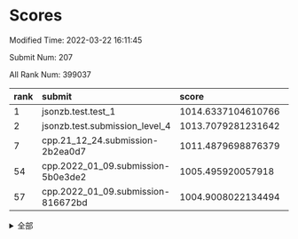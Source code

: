 # Scores

Modified Time: 2022-03-22 16:11:45

Submit Num: 207

All Rank Num: 399037

| rank |               submit               |       score        |       sigma        | pk_num |
| :--- | :--------------------------------- | :----------------- | :----------------- | :----- |
| 1    | jsonzb.test.test_1                 | 1014.6337104610766 | 0.8560892342446113 | 7710   |
| 2    | jsonzb.test.submission_level_4     | 1013.7079281231642 | 0.8281498690579112 | 7709   |
| 7    | cpp.21_12_24.submission-2b2ea0d7   | 1011.4879698876379 | 0.8018741264969006 | 7710   |
| 54   | cpp.2022_01_09.submission-5b0e3de2 | 1005.495920057918  | 0.7257939913189111 | 7710   |
| 57   | cpp.2022_01_09.submission-816672bd | 1004.9008022134494 | 0.7188652870684655 | 7712   |


<details>
<summary>全部</summary>

| rank |                 submit                 |       score        |       sigma        | pk_num |
| :--- | :------------------------------------- | :----------------- | :----------------- | :----- |
| 1    | jsonzb.test.test_1                     | 1014.6337104610766 | 0.8560892342446113 | 7710   |
| 2    | jsonzb.test.submission_level_4         | 1013.7079281231642 | 0.8281498690579112 | 7709   |
| 3    | gobigger.level_3.submission_level_3_24 | 1012.394648063837  | 0.7611702278014137 | 7713   |
| 4    | gobigger.level_3.submission_level_3_44 | 1012.1445308908184 | 0.7986094535600909 | 7713   |
| 5    | gobigger.level_3.submission_level_3_40 | 1011.8433199958636 | 0.7763067360498143 | 7705   |
| 6    | gobigger.level_3.submission_level_3_37 | 1011.5762279107918 | 0.7917750357951582 | 7710   |
| 7    | cpp.21_12_24.submission-2b2ea0d7       | 1011.4879698876379 | 0.8018741264969006 | 7710   |
| 8    | gobigger.level_3.submission_level_3_3  | 1011.0216164683678 | 0.7631106672579955 | 7715   |
| 9    | gobigger.level_3.submission_level_3_5  | 1010.967313537233  | 0.7497300731995153 | 7713   |
| 10   | gobigger.level_3.submission_level_3_43 | 1010.915826715159  | 0.7669175052805095 | 7712   |
| 11   | gobigger.level_3.submission_level_3_33 | 1010.8597075204407 | 0.7712758204153599 | 7710   |
| 12   | gobigger.level_3.submission_level_3_36 | 1010.8109619493126 | 0.7477039494061978 | 7706   |
| 13   | gobigger.level_3.submission_level_3_30 | 1010.7341178194195 | 0.7867348822681555 | 7709   |
| 14   | gobigger.level_3.submission_level_3_18 | 1010.6952795171313 | 0.7454674413979444 | 7709   |
| 15   | gobigger.level_3.submission_level_3_10 | 1010.6699978375109 | 0.7730584599900733 | 7709   |
| 16   | gobigger.level_3.submission_level_3_20 | 1010.605325908316  | 0.7455228952392694 | 7712   |
| 17   | gobigger.level_3.submission_level_3_1  | 1010.5267544842072 | 0.7716450778753798 | 7708   |
| 18   | gobigger.level_3.submission_level_3_46 | 1010.4225113344611 | 0.7585462922132765 | 7709   |
| 19   | gobigger.level_3.submission_level_3_42 | 1010.3904998179972 | 0.777575739459329  | 7711   |
| 20   | gobigger.level_3.submission_level_3_21 | 1010.3416554995006 | 0.7866171942511181 | 7711   |
| 21   | gobigger.level_3.submission_level_3_19 | 1010.1174926085712 | 0.7814157960879131 | 7706   |
| 22   | gobigger.level_3.submission_level_3_22 | 1010.0948768126567 | 0.7773470313669751 | 7715   |
| 23   | gobigger.level_3.submission_level_3_4  | 1010.084099597775  | 0.7424083680953046 | 7710   |
| 24   | gobigger.level_3.submission_level_3_23 | 1010.0719949551053 | 0.7539026846723388 | 7713   |
| 25   | gobigger.level_3.submission_level_3_39 | 1010.034652867346  | 0.779670805119551  | 7711   |
| 26   | gobigger.level_3.submission_level_3_6  | 1010.0334519497208 | 0.7752523809958108 | 7714   |
| 27   | gobigger.level_3.submission_level_3_2  | 1010.0305969883685 | 0.7567322633888999 | 7711   |
| 28   | gobigger.level_3.submission_level_3_31 | 1009.9484716393904 | 0.7561071579030977 | 7712   |
| 29   | gobigger.level_3.submission_level_3_41 | 1009.8730779293833 | 0.7447860004138708 | 7708   |
| 30   | gobigger.level_3.submission_level_3_26 | 1009.7917737093218 | 0.743655837234021  | 7710   |
| 31   | gobigger.level_3.submission_level_3_49 | 1009.741537564609  | 0.7488728756772957 | 7711   |
| 32   | gobigger.level_3.submission_level_3_17 | 1009.732234557241  | 0.7467458645093571 | 7714   |
| 33   | gobigger.level_3.submission_level_3_12 | 1009.7173259779421 | 0.7371941850239763 | 7707   |
| 34   | gobigger.level_3.submission_level_3_0  | 1009.7148576065483 | 0.7392896061057289 | 7706   |
| 35   | gobigger.level_3.submission_level_3_15 | 1009.6678915817718 | 0.7418796695586066 | 7712   |
| 36   | gobigger.level_3.submission_level_3_47 | 1009.6656071656096 | 0.7529064274517496 | 7713   |
| 37   | gobigger.level_3.submission_level_3_13 | 1009.636965154995  | 0.7517816466302961 | 7711   |
| 38   | gobigger.level_3.submission_level_3_27 | 1009.6266752641701 | 0.7341647855953127 | 7713   |
| 39   | gobigger.level_3.submission_level_3_35 | 1009.6229806016433 | 0.7603413065568264 | 7714   |
| 40   | gobigger.level_3.submission_level_3_34 | 1009.6000147222438 | 0.7747039094334622 | 7715   |
| 41   | gobigger.level_3.submission_level_3_7  | 1009.5816965571353 | 0.7459909632800407 | 7710   |
| 42   | gobigger.level_3.submission_level_3_29 | 1009.5679499243047 | 0.7525936528161516 | 7710   |
| 43   | gobigger.level_3.submission_level_3_48 | 1009.5567870253133 | 0.7419355386284394 | 7710   |
| 44   | gobigger.level_3.submission_level_3_9  | 1009.4793516918197 | 0.7347450267853841 | 7710   |
| 45   | gobigger.level_3.submission_level_3_28 | 1009.4447481363949 | 0.771384546263572  | 7710   |
| 46   | gobigger.level_3.submission_level_3_32 | 1009.3690319453173 | 0.7503779447295402 | 7712   |
| 47   | gobigger.level_3.submission_level_3_45 | 1009.2764368293741 | 0.736815164080973  | 7708   |
| 48   | gobigger.level_3.submission_level_3_25 | 1009.0700677842557 | 0.7486005354073091 | 7708   |
| 49   | gobigger.level_3.submission_level_3_16 | 1009.0561543217067 | 0.7275956503520419 | 7711   |
| 50   | gobigger.level_3.submission_level_3_11 | 1008.8936086496471 | 0.7372439860988602 | 7713   |
| 51   | gobigger.level_3.submission_level_3_38 | 1008.5951658638747 | 0.7357432771226706 | 7706   |
| 52   | gobigger.level_3.submission_level_3_14 | 1008.288380157056  | 0.7484177119997393 | 7710   |
| 53   | gobigger.level_3.submission_level_3_8  | 1008.2720798969182 | 0.7595884893604006 | 7708   |
| 54   | cpp.2022_01_09.submission-5b0e3de2     | 1005.495920057918  | 0.7257939913189111 | 7710   |
| 55   | gobigger.level_1.submission_level_1_9  | 1005.2366303804251 | 0.7160675985272097 | 7707   |
| 56   | gobigger.level_1.submission_level_1_16 | 1005.1226124753089 | 0.7379949632499583 | 7714   |
| 57   | cpp.2022_01_09.submission-816672bd     | 1004.9008022134494 | 0.7188652870684655 | 7712   |
| 58   | gobigger.level_1.submission_level_1_24 | 1004.7288596362077 | 0.7420444854800756 | 7709   |
| 59   | gobigger.level_1.submission_level_1_30 | 1004.7092351328768 | 0.7172797609072635 | 7711   |
| 60   | gobigger.level_1.submission_level_1_7  | 1004.3781272076077 | 0.7096494822129434 | 7709   |
| 61   | gobigger.level_1.submission_level_1_22 | 1004.3099644374468 | 0.7191826602877753 | 7710   |
| 62   | gobigger.level_1.submission_level_1_1  | 1004.2136473734557 | 0.711960375425563  | 7712   |
| 63   | gobigger.level_1.submission_level_1_21 | 1004.1032897205051 | 0.716033108290187  | 7707   |
| 64   | gobigger.level_1.submission_level_1_35 | 1004.0379282209699 | 0.7262398276483703 | 7711   |
| 65   | gobigger.level_1.submission_level_1_36 | 1004.0049285401391 | 0.7047404039359587 | 7713   |
| 66   | gobigger.level_1.submission_level_1_49 | 1004.0020732938333 | 0.7127154009399344 | 7710   |
| 67   | gobigger.level_1.submission_level_1_4  | 1003.9628644606103 | 0.7297684595984296 | 7709   |
| 68   | gobigger.level_1.submission_level_1_28 | 1003.9584906609015 | 0.735889698148988  | 7708   |
| 69   | gobigger.level_1.submission_level_1_41 | 1003.9466750681976 | 0.7216688637476258 | 7706   |
| 70   | gobigger.level_1.submission_level_1_48 | 1003.8522437297825 | 0.7253911863258342 | 7708   |
| 71   | gobigger.level_1.submission_level_1_26 | 1003.7091990810126 | 0.7338675615812631 | 7711   |
| 72   | gobigger.level_1.submission_level_1_17 | 1003.6654510662594 | 0.713742640151513  | 7710   |
| 73   | gobigger.level_1.submission_level_1_29 | 1003.5923306826629 | 0.720230410459422  | 7713   |
| 74   | gobigger.level_1.submission_level_1_38 | 1003.582833879751  | 0.7160512337894372 | 7713   |
| 75   | gobigger.level_1.submission_level_1_11 | 1003.5707538301305 | 0.7152331426789358 | 7704   |
| 76   | gobigger.level_1.submission_level_1_37 | 1003.5614105619676 | 0.716258027868442  | 7713   |
| 77   | gobigger.level_1.submission_level_1_8  | 1003.4771762578516 | 0.7063894764705138 | 7712   |
| 78   | gobigger.level_1.submission_level_1_15 | 1003.4473106355276 | 0.7136795079436572 | 7715   |
| 79   | gobigger.level_1.submission_level_1_44 | 1003.3951997763614 | 0.7138886310402245 | 7711   |
| 80   | gobigger.level_1.submission_level_1_14 | 1003.3014673536119 | 0.7148002566698157 | 7714   |
| 81   | gobigger.level_1.submission_level_1_23 | 1003.2362850872072 | 0.7065680414097152 | 7708   |
| 82   | gobigger.level_1.submission_level_1_43 | 1003.0983415066715 | 0.7134466077638457 | 7712   |
| 83   | gobigger.level_1.submission_level_1_12 | 1003.0839755635623 | 0.7084142200078796 | 7710   |
| 84   | gobigger.level_1.submission_level_1_19 | 1002.9235550918908 | 0.7306773384916773 | 7714   |
| 85   | gobigger.level_1.submission_level_1_32 | 1002.9125438913206 | 0.7042395758949315 | 7714   |
| 86   | gobigger.level_1.submission_level_1_3  | 1002.9049096286809 | 0.7196574970318399 | 7714   |
| 87   | gobigger.level_1.submission_level_1_46 | 1002.888029611773  | 0.7137666025403524 | 7716   |
| 88   | gobigger.level_1.submission_level_1_25 | 1002.7469788358987 | 0.7082006889650156 | 7710   |
| 89   | gobigger.level_1.submission_level_1_34 | 1002.7121783756819 | 0.7278549722360569 | 7707   |
| 90   | gobigger.level_1.submission_level_1_42 | 1002.6906961913917 | 0.7237027890549094 | 7705   |
| 91   | gobigger.level_1.submission_level_1_2  | 1002.6009415027029 | 0.7150394358445498 | 7713   |
| 92   | gobigger.level_1.submission_level_1_20 | 1002.59054674289   | 0.7162165589745236 | 7707   |
| 93   | gobigger.level_1.submission_level_1_47 | 1002.5136628854502 | 0.7255350052954034 | 7711   |
| 94   | gobigger.level_1.submission_level_1_5  | 1002.4884185749552 | 0.7070515546989283 | 7709   |
| 95   | gobigger.level_1.submission_level_1_10 | 1002.3283743676863 | 0.711961463429313  | 7708   |
| 96   | gobigger.level_1.submission_level_1_6  | 1002.3180474838862 | 0.7056816662816912 | 7714   |
| 97   | gobigger.level_1.submission_level_1_13 | 1002.2071644506324 | 0.7317458798296886 | 7714   |
| 98   | gobigger.level_1.submission_level_1_0  | 1002.0590277937137 | 0.7139664056391751 | 7715   |
| 99   | gobigger.level_1.submission_level_1_45 | 1002.049981831956  | 0.7040056527864847 | 7707   |
| 100  | gobigger.level_1.submission_level_1_31 | 1002.0220326997559 | 0.7181656428187673 | 7712   |
| 101  | gobigger.level_1.submission_level_1_33 | 1002.0075340564406 | 0.7199751011766259 | 7708   |
| 102  | gobigger.level_1.submission_level_1_39 | 1001.9580195082791 | 0.7044951558141787 | 7714   |
| 103  | gobigger.level_1.submission_level_1_18 | 1001.9410947152417 | 0.7151363994059713 | 7713   |
| 104  | gobigger.level_1.submission_level_1_27 | 1001.9389352875955 | 0.717519995192862  | 7714   |
| 105  | gobigger.level_1.submission_level_1_40 | 1001.829849863149  | 0.712268892885677  | 7713   |
| 106  | gobigger.random.submission_random_1    | 997.5198096318555  | 0.7155055609633173 | 7711   |
| 107  | gobigger.random.submission_random_28   | 997.3732651974722  | 0.6980599686370771 | 7711   |
| 108  | gobigger.random.submission_random_43   | 997.2781666640326  | 0.7053060177427947 | 7711   |
| 109  | gobigger.random.submission_random_29   | 996.9195749372562  | 0.7005938841739727 | 7714   |
| 110  | gobigger.random.submission_random_49   | 996.7962814338846  | 0.7069294053257859 | 7707   |
| 111  | gobigger.random.submission_random_45   | 996.7578461842662  | 0.7095346022783152 | 7711   |
| 112  | gobigger.random.submission_random_47   | 996.7050171800977  | 0.7116435385461255 | 7712   |
| 113  | gobigger.random.submission_random_32   | 996.605958740549   | 0.7151131604740056 | 7709   |
| 114  | gobigger.random.submission_random_2    | 996.5898649839863  | 0.7035889751112631 | 7711   |
| 115  | gobigger.random.submission_random_19   | 996.5402197152808  | 0.7047412422259035 | 7708   |
| 116  | gobigger.random.submission_random_38   | 996.5192216195933  | 0.7019379977052937 | 7710   |
| 117  | gobigger.random.submission_random_18   | 996.4594384488022  | 0.7090235992402163 | 7709   |
| 118  | gobigger.random.submission_random_46   | 996.391632488723   | 0.7106004144916103 | 7718   |
| 119  | gobigger.random.submission_random_31   | 996.3682665078991  | 0.7089159957549515 | 7714   |
| 120  | gobigger.random.submission_random_3    | 996.2924101065074  | 0.7142825249079118 | 7709   |
| 121  | gobigger.random.submission_random_4    | 996.2881383961501  | 0.7067366777697851 | 7715   |
| 122  | gobigger.random.submission_random_40   | 996.2856382459934  | 0.7204514935739833 | 7712   |
| 123  | gobigger.random.submission_random_15   | 996.1762905219792  | 0.7051017142064766 | 7710   |
| 124  | gobigger.random.submission_random_5    | 996.1024507924511  | 0.7233898898028163 | 7710   |
| 125  | gobigger.random.submission_random_8    | 996.0920983324626  | 0.7059319857581016 | 7713   |
| 126  | gobigger.random.submission_random_36   | 996.0824437045945  | 0.70030225689936   | 7710   |
| 127  | gobigger.random.submission_random_44   | 996.0595136901655  | 0.7085409697872554 | 7709   |
| 128  | gobigger.random.submission_random_12   | 996.0290272419194  | 0.706640651934792  | 7714   |
| 129  | gobigger.random.submission_random_14   | 995.9614053134712  | 0.7123502920115997 | 7711   |
| 130  | gobigger.random.submission_random_16   | 995.9027089380204  | 0.715946296355998  | 7712   |
| 131  | gobigger.random.submission_random_26   | 995.902164124754   | 0.721953239099432  | 7717   |
| 132  | gobigger.random.submission_random_22   | 995.8790914224921  | 0.7044552002581438 | 7709   |
| 133  | gobigger.random.submission_random_6    | 995.87340144763    | 0.7272028695381539 | 7710   |
| 134  | gobigger.random.submission_random_10   | 995.8559587204134  | 0.7154421291234827 | 7712   |
| 135  | gobigger.random.submission_random_21   | 995.8495305428172  | 0.7013918154708024 | 7713   |
| 136  | gobigger.random.submission_random_37   | 995.8258592174337  | 0.7187805473720871 | 7713   |
| 137  | gobigger.random.submission_random_34   | 995.8189648457147  | 0.714841545727022  | 7710   |
| 138  | gobigger.random.submission_random_17   | 995.7806459210584  | 0.7135289689551684 | 7710   |
| 139  | gobigger.random.submission_random_48   | 995.5792401777226  | 0.7190729202490214 | 7718   |
| 140  | gobigger.random.submission_random_41   | 995.5586423037767  | 0.713313633760026  | 7709   |
| 141  | gobigger.random.submission_random_20   | 995.4892941208981  | 0.696369750286719  | 7711   |
| 142  | gobigger.random.submission_random_13   | 995.4676815879499  | 0.7067852559426397 | 7714   |
| 143  | gobigger.random.submission_random_7    | 995.4651808262493  | 0.7048948005057728 | 7717   |
| 144  | gobigger.random.submission_random_42   | 995.3792068828686  | 0.7134619110319637 | 7705   |
| 145  | gobigger.random.submission_random_33   | 995.3592344867502  | 0.7163924071914978 | 7711   |
| 146  | gobigger.random.submission_random_27   | 995.3180869908338  | 0.7112471050113964 | 7713   |
| 147  | gobigger.random.submission_random_23   | 995.3006821267512  | 0.7202852185290944 | 7711   |
| 148  | gobigger.random.submission_random_30   | 995.2585334382097  | 0.7196663105552391 | 7712   |
| 149  | gobigger.random.submission_random_39   | 995.1784085373921  | 0.7394854920053896 | 7711   |
| 150  | gobigger.random.submission_random_0    | 995.1706434068894  | 0.7115450093535458 | 7716   |
| 151  | gobigger.random.submission_random_24   | 995.0090568983123  | 0.700872063463921  | 7714   |
| 152  | gobigger.random.submission_random_11   | 994.9954566458274  | 0.7144973830717709 | 7712   |
| 153  | gobigger.random.submission_random_9    | 994.918279873697   | 0.7161388357198062 | 7711   |
| 154  | gobigger.random.submission_random_25   | 994.6058452089231  | 0.698561429114467  | 7706   |
| 155  | gobigger.random.submission_random_35   | 994.4130897786192  | 0.7212370933523988 | 7712   |
| 156  | gobigger.level_2.submission_level_2_47 | 993.6986002942213  | 0.732737478822893  | 7710   |
| 157  | gobigger.level_2.submission_level_2_3  | 993.6268393652705  | 0.728006813650277  | 7708   |
| 158  | gobigger.level_2.submission_level_2_36 | 993.5994579647889  | 0.7310610255240838 | 7706   |
| 159  | gobigger.level_2.submission_level_2_21 | 993.4559934639312  | 0.7289188924212876 | 7709   |
| 160  | gobigger.level_2.submission_level_2_26 | 993.2125992330606  | 0.7296417250359343 | 7713   |
| 161  | gobigger.level_2.submission_level_2_48 | 993.1716890340857  | 0.7344388307957794 | 7715   |
| 162  | gobigger.level_2.submission_level_2_37 | 993.0282950095739  | 0.734164281039728  | 7711   |
| 163  | gobigger.level_2.submission_level_2_19 | 992.9787984798694  | 0.7321293766824868 | 7710   |
| 164  | gobigger.level_2.submission_level_2_44 | 992.9552858319029  | 0.7373362412336846 | 7710   |
| 165  | gobigger.level_2.submission_level_2_41 | 992.8405618091697  | 0.7292876943191142 | 7713   |
| 166  | gobigger.level_2.submission_level_2_42 | 992.7621038292585  | 0.7464929748215118 | 7711   |
| 167  | gobigger.level_2.submission_level_2_45 | 992.745531207775   | 0.7374664473274969 | 7713   |
| 168  | gobigger.level_2.submission_level_2_8  | 992.7079044812591  | 0.7290927987653706 | 7707   |
| 169  | gobigger.level_2.submission_level_2_15 | 992.6979716293264  | 0.7313214844147045 | 7708   |
| 170  | gobigger.level_2.submission_level_2_0  | 992.6785069666291  | 0.7525956608815217 | 7709   |
| 171  | gobigger.level_2.submission_level_2_40 | 992.527250653291   | 0.7309647246300316 | 7710   |
| 172  | gobigger.level_2.submission_level_2_38 | 992.5241953885023  | 0.736560301026862  | 7714   |
| 173  | gobigger.level_2.submission_level_2_29 | 992.5174508379921  | 0.7396802711792403 | 7710   |
| 174  | gobigger.level_2.submission_level_2_33 | 992.4778860569661  | 0.745836086100615  | 7711   |
| 175  | gobigger.level_2.submission_level_2_1  | 992.4355765802768  | 0.7332284975218971 | 7712   |
| 176  | gobigger.level_2.submission_level_2_24 | 992.4321013870481  | 0.7454204362333338 | 7707   |
| 177  | gobigger.level_2.submission_level_2_31 | 992.3938866217899  | 0.744872022660969  | 7708   |
| 178  | gobigger.level_2.submission_level_2_23 | 992.2313494617172  | 0.7413168191168517 | 7708   |
| 179  | gobigger.level_2.submission_level_2_22 | 992.1457623024211  | 0.7392730694656662 | 7710   |
| 180  | gobigger.level_2.submission_level_2_25 | 992.11684888161    | 0.7458502328960583 | 7710   |
| 181  | gobigger.level_2.submission_level_2_34 | 992.1160205267514  | 0.7418846196856274 | 7711   |
| 182  | gobigger.level_2.submission_level_2_18 | 992.0897929872567  | 0.7497200347294807 | 7708   |
| 183  | gobigger.level_2.submission_level_2_43 | 992.0768971096624  | 0.7568501755749398 | 7712   |
| 184  | gobigger.level_2.submission_level_2_5  | 992.046097714481   | 0.7519219390698679 | 7712   |
| 185  | gobigger.level_2.submission_level_2_9  | 992.0458284527961  | 0.7395999667810529 | 7714   |
| 186  | gobigger.level_2.submission_level_2_17 | 991.9654872604222  | 0.7594599095903666 | 7714   |
| 187  | gobigger.level_2.submission_level_2_2  | 991.8406222690694  | 0.7541789636770904 | 7710   |
| 188  | gobigger.level_2.submission_level_2_7  | 991.8341589690557  | 0.7371418876092435 | 7714   |
| 189  | gobigger.level_2.submission_level_2_30 | 991.8289477682472  | 0.7413861742822675 | 7710   |
| 190  | gobigger.level_2.submission_level_2_32 | 991.8276960809071  | 0.7573646132793236 | 7713   |
| 191  | gobigger.level_2.submission_level_2_27 | 991.7307247253513  | 0.7433591719504242 | 7713   |
| 192  | gobigger.level_2.submission_level_2_49 | 991.7029523366571  | 0.7416613934326785 | 7707   |
| 193  | gobigger.level_2.submission_level_2_10 | 991.6176870875225  | 0.7453717348692577 | 7713   |
| 194  | gobigger.level_2.submission_level_2_11 | 991.5763552438705  | 0.7366868312055601 | 7712   |
| 195  | gobigger.level_2.submission_level_2_14 | 991.5611957867367  | 0.7614139776492794 | 7708   |
| 196  | gobigger.level_2.submission_level_2_6  | 991.5038946423045  | 0.7701123857583198 | 7713   |
| 197  | gobigger.level_2.submission_level_2_39 | 991.4877280232974  | 0.7459409625277118 | 7715   |
| 198  | gobigger.level_2.submission_level_2_16 | 991.4685402751684  | 0.7707321869072716 | 7710   |
| 199  | gobigger.level_2.submission_level_2_4  | 991.3316527363273  | 0.7389437838159764 | 7708   |
| 200  | gobigger.level_2.submission_level_2_13 | 991.2314401700002  | 0.7387753986410293 | 7713   |
| 201  | gobigger.level_2.submission_level_2_35 | 990.9749120562798  | 0.7479023540367166 | 7711   |
| 202  | gobigger.level_2.submission_level_2_20 | 990.802171564065   | 0.7742425017814072 | 7710   |
| 203  | gobigger.level_2.submission_level_2_46 | 990.4533172602905  | 0.7581633135725094 | 7713   |
| 204  | gobigger.level_2.submission_level_2_28 | 990.3645492642216  | 0.7648976375296972 | 7711   |
| 205  | gobigger.level_2.submission_level_2_12 | 989.3844308448328  | 0.7648694151841926 | 7706   |
| 206  | gobigger.none.submission_none_1        | 975.9564721958902  | 1.5217898932141787 | 7708   |
| 207  | gobigger.none.submission_none_0        | 975.7421586688341  | 1.441849726491396  | 7711   |

</details>